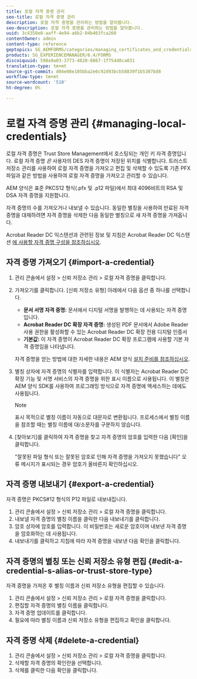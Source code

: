 ```yaml
---
title: 로컬 자격 증명 관리
seo-title: 로컬 자격 증명 관리
description: 로컬 자격 증명을 관리하는 방법을 알아봅니다.
seo-description: 로컬 자격 증명을 관리하는 방법을 알아봅니다.
uuid: 3c4358e0-aaff-4e94-a6b2-04b463fca260
contentOwner: admin
content-type: reference
geptopics: SG_AEMFORMS/categories/managing_certificates_and_credentials
products: SG_EXPERIENCEMANAGER/6.4/FORMS
discoiquuid: 598a9a03-3773-4620-8867-1f754d8ca031
translation-type: tm+mt
source-git-commit: d04e08e105bba2e6c92d93bcb58839f1b5307bd8
workflow-type: tm+mt
source-wordcount: '510'
ht-degree: 0%

---
```



# 로컬 자격 증명 관리 {#managing-local-credentials}

로컬 자격 증명은 Trust Store Management에서 호스팅되는 개인 키 자격 증명입니다. 로컬 자격 증명 *은* 사용자의 DES 자격 증명이 저장된 위치를 식별합니다. 트러스트 저장소 관리를 사용하여 로컬 자격 증명을 가져오고 편집 및 삭제할 수 있도록 기존 PFX 파일과 같은 방법을 사용하여 로컬 자격 증명을 가져오고 관리할 수 있습니다.

AEM 양식은 표준 PKCS12 형식(.pfx 및 .p12 파일)에서 최대 4096비트의 RSA 및 DSA 자격 증명을 지원합니다.

자격 증명의 수를 가져오거나 내보낼 수 있습니다. 동일한 별칭을 사용하여 만료된 자격 증명을 대체하려면 자격 증명을 삭제한 다음 동일한 별칭으로 새 자격 증명을 가져옵니다.

Acrobat Reader DC 익스텐션과 관련된 정보 및 지침은 Acrobat Reader DC 익스텐션 [에 사용할 자격 증명 구성을 참조하십시오](/help/forms/using/admin-help/configuring-credentials-acrobat-reader-dc.md#configuring-credentials-for-use-with-acrobat-reader-dc-extensions).

## 자격 증명 가져오기 {#import-a-credential}

1. 관리 콘솔에서 설정 > 신뢰 저장소 관리 > 로컬 자격 증명을 클릭합니다.
1. 가져오기를 클릭합니다. [신뢰 저장소 유형] 아래에서 다음 옵션 중 하나를 선택합니다.

   * **문서 서명 자격 증명:** 문서에서 디지털 서명을 발행하는 데 사용되는 자격 증명입니다.
   * **Acrobat Reader DC 확장 자격 증명:** 생성된 PDF 문서에서 Adobe Reader 사용 권한을 활성화할 수 있는 Acrobat Reader DC 확장 전용 디지털 인증서
   * **기본값:** 이 자격 증명이 Acrobat Reader DC 확장 프로그램에 사용할 기본 자격 증명임을 나타냅니다.

   자격 증명을 얻는 방법에 대한 자세한 내용은 AEM 양식 [설치 준비를 참조하십시오](https://www.adobe.com/go/learn_aemforms_prepareInstallsingle_63).

1. 별칭 상자에 자격 증명의 식별자를 입력합니다. 이 식별자는 Acrobat Reader DC 확장 기능 및 서명 서비스의 자격 증명을 위한 표시 이름으로 사용됩니다. 이 별칭은 AEM 양식 SDK를 사용하여 프로그래밍 방식으로 자격 증명에 액세스하는 데에도 사용됩니다.

   >[!NOTE]
   >
   >표시 목적으로 별칭 이름이 자동으로 대문자로 변환됩니다. 프로세스에서 별칭 이름을 참조할 때는 별칭 이름에 대/소문자를 구분하지 않습니다.

1. [찾아보기]를 클릭하여 자격 증명을 찾고 자격 증명의 암호를 입력한 다음 [확인]을 클릭합니다.

   &quot;잘못된 파일 형식 또는 잘못된 암호로 인해 자격 증명을 가져오지 못했습니다&quot; 오류 메시지가 표시되는 경우 암호가 올바른지 확인하십시오.

## 자격 증명 내보내기 {#export-a-credential}

자격 증명은 PKCS#12 형식의 P12 파일로 내보내집니다.

1. 관리 콘솔에서 설정 > 신뢰 저장소 관리 > 로컬 자격 증명을 클릭합니다.
1. 내보낼 자격 증명의 별칭 이름을 클릭한 다음 내보내기를 클릭합니다.
1. 암호 상자에 암호를 입력합니다. 이 비밀번호는 새로운 암호이며 내보낸 자격 증명을 암호화하는 데 사용됩니다.
1. 내보내기를 클릭하고 지침에 따라 자격 증명을 내보낸 다음 확인을 클릭합니다.

## 자격 증명의 별칭 또는 신뢰 저장소 유형 편집 {#edit-a-credential-s-alias-or-trust-store-type}

자격 증명을 가져온 후 별칭 이름과 신뢰 저장소 유형을 편집할 수 있습니다.

1. 관리 콘솔에서 설정 > 신뢰 저장소 관리 > 로컬 자격 증명을 클릭합니다.
1. 편집할 자격 증명의 별칭 이름을 클릭합니다.
1. 자격 증명 업데이트를 클릭합니다.
1. 필요에 따라 별칭 이름과 신뢰 저장소 유형을 편집하고 확인을 클릭합니다.

## 자격 증명 삭제 {#delete-a-credential}

1. 관리 콘솔에서 설정 > 신뢰 저장소 관리 > 로컬 자격 증명을 클릭합니다.
1. 삭제할 자격 증명의 확인란을 선택합니다.
1. 삭제를 클릭한 다음 확인을 클릭합니다.

